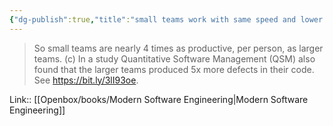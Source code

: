 ```yaml
---
{"dg-publish":true,"title":"small teams work with same speed and lower bugs","tags":["quotes"],"date":"2023-09-08T18:04:32+04:00","modified_at":"2023-10-27T22:31:26+04:00","alias":"small teams work with same speed and lower bugs","dg-path":"/quotes/202309081805.md","permalink":"/quotes/202309081805/","dgPassFrontmatter":true}
---
```



> So small teams are nearly 4 times as productive, per person, as larger teams. (c) In a study Quantitative Software Management (QSM) also found that the larger teams produced 5x more defects in their code. See https://bit.ly/3lI93oe.

Link:: [[Openbox/books/Modern Software Engineering|Modern Software Engineering]]
